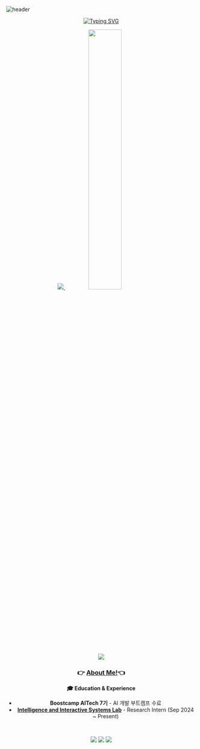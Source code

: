 ![header](https://capsule-render.vercel.app/api?type=waving&color=gradient&height=120&animation=fadeIn&section=footer&text=🚗🚘🚛&fontAlign=70)
<div align="center">

[![Typing SVG](https://readme-typing-svg.herokuapp.com/?color=6796e5&lines=hi,+i'm+here&font=Dancing+Script&size=50&center=true&vCenter=true&width=600&height=80)](https://git.io/typing-svg)
<!--font: https://fonts.google.com/specimen/Redressed   Redressed,Festive --> 


<a href="s">
  <img src="https://github-readme-stats.vercel.app/api/top-langs/?username=kimsuckhyun&exclude_repo=dkssud8150.github.io&layout=compact&theme=tokyonight" />
</a>
<a href="s">
  <img src="https://github-readme-stats.vercel.app/api?username=kimsuckhyun&theme=tokyonight&show_icons=true" width="42%" />
</a>

![](https://github-profile-summary-cards.vercel.app/api/cards/profile-details?username=kimsuckhyun&theme=nord_dark)

  ### 👉 [About Me!](http://223.195.111.23:8080/html.html)👈

**🎓 Education & Experience**
- **Boostcamp AITech 7기** - AI 개발 부트캠프 수료
- **[Intelligence and Interactive Systems Lab](https://i2slab.skku.edu/)** - Research Intern (Sep 2024 ~ Present)

<br/>

<p>
  
  <a href="https://tjr-hyun21.tistory.com/" target="_blank"><img src="https://img.shields.io/badge/BLOG-282828?style=flat-square&logo=Notion&logoColor=white"/></a>
  <a href="https://www.instagram.com/kim_seok.hyun/" target="_blank"><img src="https://img.shields.io/badge/kim_seok.hyun-CB3F7C?style=flat-square&logo=Instagram&logoColor=white"/></a>
  <a href="mailto:sushin.bot@gmail.com" target="_blank"><img src="https://img.shields.io/badge/k0104912@gmail.com-EA4335?style=flat-square&logo=Gmail&logoColor=white"/></a>
</p>
